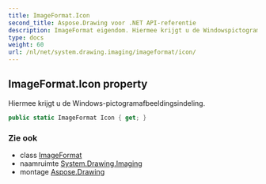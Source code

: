 ```yaml
---
title: ImageFormat.Icon
second_title: Aspose.Drawing voor .NET API-referentie
description: ImageFormat eigendom. Hiermee krijgt u de Windowspictogramafbeeldingsindeling.
type: docs
weight: 60
url: /nl/net/system.drawing.imaging/imageformat/icon/
---
```

## ImageFormat.Icon property

Hiermee krijgt u de Windows-pictogramafbeeldingsindeling.

```csharp
public static ImageFormat Icon { get; }
```

### Zie ook

* class [ImageFormat](../)
* naamruimte [System.Drawing.Imaging](../../imageformat/)
* montage [Aspose.Drawing](../../../)


